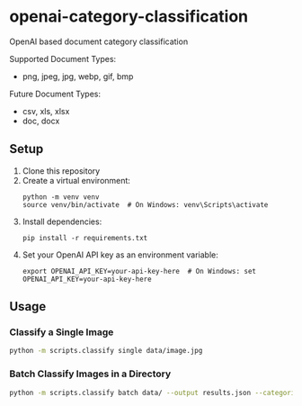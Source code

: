 # openai-category-classification
OpenAI based document category classification

Supported Document Types:
- png, jpeg, jpg, webp, gif, bmp

Future Document Types:
- csv, xls, xlsx
- doc, docx

## Setup

1. Clone this repository
2. Create a virtual environment:
   ```
   python -m venv venv
   source venv/bin/activate  # On Windows: venv\Scripts\activate
   ```
3. Install dependencies:
   ```
   pip install -r requirements.txt
   ```
4. Set your OpenAI API key as an environment variable:
   ```
   export OPENAI_API_KEY=your-api-key-here  # On Windows: set OPENAI_API_KEY=your-api-key-here
   ```

## Usage

### Classify a Single Image

```bash
python -m scripts.classify single data/image.jpg
```

### Batch Classify Images in a Directory

```bash
python -m scripts.classify batch data/ --output results.json --categories "Category1" "Category2" "Category3"
```
